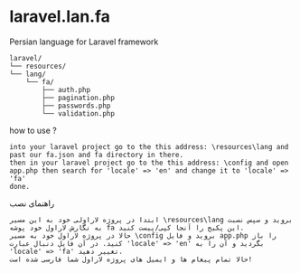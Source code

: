# laravel.lan.fa
Persian language for Laravel framework

    laravel/
    └── resources/
    └── lang/
        └── fa/
            ├── auth.php
            ├── pagination.php
            ├── passwords.php
            └── validation.php
            
            
how to use ?    


    into your laravel project go to the this address: \resources\lang and past our fa.json and fa directory in there.
    then in your laravel project go to the this address: \config and open app.php then search for 'locale' => 'en' and change it to 'locale' => 'fa'
    done.



راهنمای نصب                                     



    ابتدا در پروژه لاراولی خود به این مسیر \resources\lang بروید و سپس نسبت به نگارش لاراول خود پوشه fa این پکیج را آنجا کپی/پیست کنید.
    حالا در پروژه لاراول خود به مسیر \config بروید و فایل app.php را باز کنید. در آن فایل دنبال عبارت 'locale' => 'en' بگردید و آن را به 'locale' => 'fa' تغییر دهید.
    حالا تمام پیغام ها و ایمیل های پروژه لاراول شما فارسی شده است!

